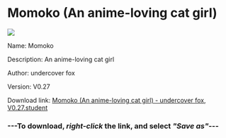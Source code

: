 # Momoko (An anime-loving cat girl)

<img src = "https://raw.githubusercontent.com/Arbiter1223/Koukou-Gurashi-Custom-Students/master/Students/Files/Momoko%20(An%20anime-loving%20cat%20girl).png">

Name: Momoko

Description: An anime-loving cat girl

Author: undercover fox

Version: V0.27

Download link: <a href="https://raw.githubusercontent.com/Arbiter1223/Koukou-Gurashi-Custom-Students/master/Students/Files/Momoko%20(An%20anime-loving%20cat%20girl)%20-%20undercover%20fox%2C%20V0.27.student">Momoko (An anime-loving cat girl) - undercover fox, V0.27.student</a>

### ---**To download, _right-click_ the link, and select _"Save as"_**---


